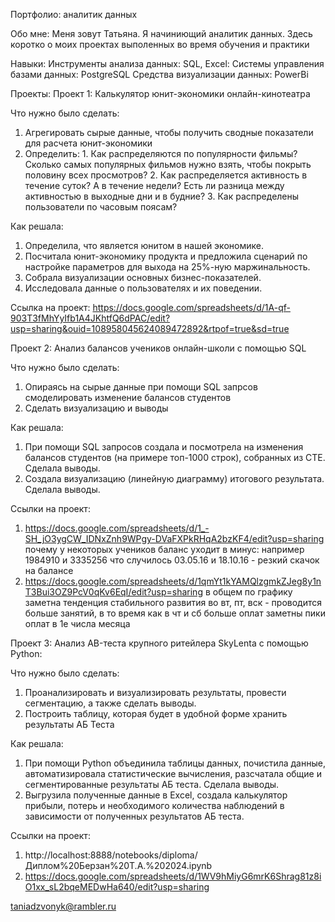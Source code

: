 Портфолио: аналитик данных

Обо мне:
Меня зовут Татьяна. Я начиниющий аналитик данных. Здесь коротко о моих проектах выполенных во время обучения и практики

Навыки: Инструменты анализа данных: SQL, Excel:
Системы управления базами данных: PostgreSQL
Средства визуализации данных: PowerBi

Проекты:
Проект 1: Калькулятор юнит-экономики онлайн-кинотеатра

Что нужно было сделать:
1)  Агрегировать сырые данные, чтобы получить сводные показатели для расчета юнит-экономики
2)  Определить: 1. Как распределяются по популярности фильмы? Сколько самых популярных фильмов нужно взять, чтобы покрыть половину всех просмотров? 2. Как распределяется активность в течение суток? А в течение недели? Есть ли разница между активностью в выходные дни и в будние? 3. Как распределены пользователи по часовым поясам?
   
Как решала: 
1. Определила, что является юнитом в нашей экономике.
2. Посчитала юнит-экономику продукта и предложила сценарий по настройке параметров для выхода на 25%-ную маржинальность.
3. Собрала визуализации основных бизнес-показателей.
4. Исследовала данные о пользователях и их поведении.

Ссылка на проект: https://docs.google.com/spreadsheets/d/1A-qf-903T3fMhYyIfb1A4JKhtfQ6dPAC/edit?usp=sharing&ouid=108958045624089472892&rtpof=true&sd=true

Проект 2: Анализ балансов учеников онлайн-школи с помощью SQL

Что нужно было сделать:
1. Опираясь на сырые данные при помощи SQL запрсов смоделировать изменение балансов студентов
2. Сделать визуализацию и выводы

Как решала:
1. При помощи SQL запросов создала и посмотрела на изменения балансов студентов (на примере топ-1000 строк), собранных из CTE. Сделала выводы.
2. Создала визуализацию (линейную диаграмму) итогового результата. Сделала выводы.

Ссылки на проект:
1) https://docs.google.com/spreadsheets/d/1_-SH_jO3ygCW_IDNxZnh9WPgy-DVaFXPkRHqA2bzKF4/edit?usp=sharing
почему у некоторых учеников баланс уходит в минус: например 1984910 и 3335256
что случилось 03.05.16 и 18.10.16 - резкий скачок на балансе
2) https://docs.google.com/spreadsheets/d/1qmYt1kYAMQlzgmkZJeg8y1nT3Bui3OZ9PcV0qKv6EqI/edit?usp=sharing
в общем по графику заметна тенденция стабильного развития
во вт, пт, вск - проводится больше занятий, в то время как в чт и сб больше оплат
заметны пики оплат в 1е числа месяца


Проект 3: Анализ AB-теста крупного ритейлера SkyLenta с помощью Python:

Что нужно было сделать:

1. Проанализировать и визуализировать результаты, провести сегментацию, а также сделать выводы.
2. Построить таблицу, которая будет в удобной форме хранить результаты АБ Теста

Как решала:
1. При помощи Python объединила таблицы данных, почистила данные, автоматизировала статистические вычисления, разсчатала общие и сегментированные результаты АБ теста. Сделала выводы.
2. Выгрузила полученные данные в Excel, создала калькулятор прибыли, потерь и необходимого количества наблюдений в зависимости от полученных результатов АБ теста.

Ссылки на проект:
1) http://localhost:8888/notebooks/diploma/Диплом%20Берзан%20Т.А.%202024.ipynb
2) https://docs.google.com/spreadsheets/d/1WV9hMiyG6mrK6Shrag81z8iO1xx_sL2bqeMEDwHa640/edit?usp=sharing

taniadzvonyk@rambler.ru



